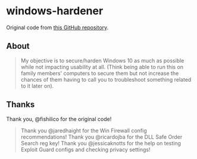 # windows-hardener
Original code from [this GitHub repository](https://github.com/fishilico/generic-config/blob/master/windows/hardening_script.bat).

## About
> My objective is to secure/harden
> Windows 10 as much as possible while not impacting usability at all.
> (Think being able to run this on family members' computers to
> secure them but not increase the chances of them having to call you to
> troubleshoot something related to it later on).

## Thanks
Thank you, @fishilico for the original code!

> Thank you @jaredhaight for the Win Firewall config recommendations!
> Thank you @ricardojba for the DLL Safe Order Search reg key!
> Thank you @jessicaknotts for the help on testing Exploit Guard configs and checking privacy settings!
